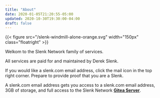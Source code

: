 ```yaml
---
title: "About"
date: 2020-01-05T21:20:55-05:00
updated: 2020-10-30T19:30:00-04:00
draft: false
---
```

{{< figure src="/slenk-windmill-alone-orange.svg" width="150px" class="floatright" >}}
 
Welkom to the Slenk Network family of services.

All services are paid for and maintained by Derek Slenk.

If you would like a slenk.com email address, click the mail icon in the top right corner. Prepare to provide proof that you are a Slenk.

A slenk.com email address gets you access to a slenk.com email address, 3GB of storage, and full access to the Slenk Network **[Gitea Server](https://mail.slenk.network/gitea/)**.
